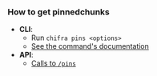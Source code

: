 <!-- TEXT ABOUT PINNED CHUNKS -->

### How to get pinnedchunks

- **CLI**:
  - Run `chifra pins <options>`
  - [See the command's documentation](/docs/chifra/admin/#chifra-pins)
- **API**:
  - [Calls to `/pins`](/api#operation/admin-pins)
